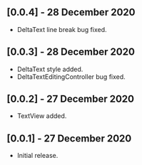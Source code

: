 ## [0.0.4] - 28 December 2020

* DeltaText line break bug fixed.

## [0.0.3] - 28 December 2020

* DeltaText style added.  
* DeltaTextEditingController bug fixed.

## [0.0.2] - 27 December 2020

* TextView added.

## [0.0.1] - 27 December 2020

* Initial release.
